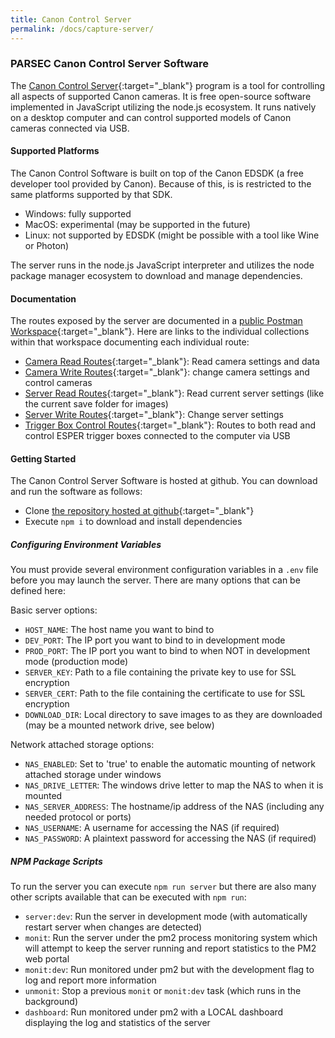 ```yaml
---
title: Canon Control Server
permalink: /docs/capture-server/
---
```

### PARSEC Canon Control Server Software
The [Canon Control Server](https://github.com/UWStout/nodejs-canon-control-server.git){:target="_blank"} program is a tool for controlling all aspects of supported Canon cameras.  It is free open-source software implemented in JavaScript utilizing the node.js ecosystem. It runs natively on a desktop computer and can control supported models of Canon cameras connected via USB.

#### Supported Platforms
The Canon Control Software is built on top of the Canon EDSDK (a free developer tool provided by Canon). Because of this, is is restricted to the same platforms supported by that SDK.

- Windows: fully supported
- MacOS: experimental (may be supported in the future)
- Linux: not supported by EDSDK (might be possible with a tool like Wine or Photon)

The server runs in the node.js JavaScript interpreter and utilizes the node package manager ecosystem to download and manage dependencies.

#### Documentation
The routes exposed by the server are documented in a [public Postman Workspace](https://www.postman.com/parsec-uw-stout/workspace/parsec-backend-server/overview){:target="_blank"}.  Here are links to the individual collections within that workspace documenting each individual route:
- [Camera Read Routes](https://www.postman.com/parsec-uw-stout/workspace/parsec-backend-server/documentation/21298009-2ccc5f0e-fdf0-44d8-9259-50291f545ecb){:target="_blank"}: Read camera settings and data
- [Camera Write Routes](https://www.postman.com/parsec-uw-stout/workspace/parsec-backend-server/documentation/21298009-554bef4b-7a4b-47d8-86bd-01b8ef9c37ca){:target="_blank"}: change camera settings and control cameras
- [Server Read Routes](https://www.postman.com/parsec-uw-stout/workspace/parsec-backend-server/documentation/21371504-d9adc16c-9b9a-48c6-aa40-9a126e9dbd23){:target="_blank"}: Read current server settings (like the current save folder for images)
- [Server Write Routes](https://www.postman.com/parsec-uw-stout/workspace/parsec-backend-server/documentation/21371504-a5a5dd42-fbf2-4de4-9d73-96587bc5b978){:target="_blank"}: Change server settings
- [Trigger Box Control Routes](https://www.postman.com/parsec-uw-stout/workspace/parsec-backend-server/documentation/21298009-79110db3-86c7-4775-849c-73ead6bcd727){:target="_blank"}: Routes to both read and control ESPER trigger boxes connected to the computer via USB

#### Getting Started
The Canon Control Server Software is hosted at github. You can download and run the software as follows:
- Clone [the repository hosted at github](https://github.com/UWStout/nodejs-canon-control-server.git){:target="_blank"}
- Execute `npm i` to download and install dependencies

##### Configuring Environment Variables
You must provide several environment configuration variables in a `.env` file before you may launch the server.  There are many options that can be defined here:

Basic server options:
- `HOST_NAME`: The host name you want to bind to
- `DEV_PORT`: The IP port you want to bind to in development mode
- `PROD_PORT`: The IP port you want to bind to when NOT in development mode (production mode)
- `SERVER_KEY`: Path to a file containing the private key to use for SSL encryption
- `SERVER_CERT`: Path to the file containing the certificate to use for SSL encryption
- `DOWNLOAD_DIR`: Local directory to save images to as they are downloaded (may be a mounted network drive, see below)

Network attached storage options:
- `NAS_ENABLED`: Set to 'true' to enable the automatic mounting of network attached storage under windows
- `NAS_DRIVE_LETTER`: The windows drive letter to map the NAS to when it is mounted
- `NAS_SERVER_ADDRESS`: The hostname/ip address of the NAS (including any needed protocol or ports)
- `NAS_USERNAME`: A username for accessing the NAS (if required)
- `NAS_PASSWORD`: A plaintext password for accessing the NAS (if required)

##### NPM Package Scripts
To run the server you can execute `npm run server` but there are also many other scripts available that can be executed with `npm run`:
- `server:dev`: Run the server in development mode (with automatically restart server when changes are detected)
- `monit`: Run the server under the pm2 process monitoring system which will attempt to keep the server running and report statistics to the PM2 web portal
- `monit:dev`: Run monitored under pm2 but with the development flag to log and report more information
- `unmonit`: Stop a previous `monit` or `monit:dev` task (which runs in the background)
- `dashboard`: Run monitored under pm2 with a LOCAL dashboard displaying the log and statistics of the server
